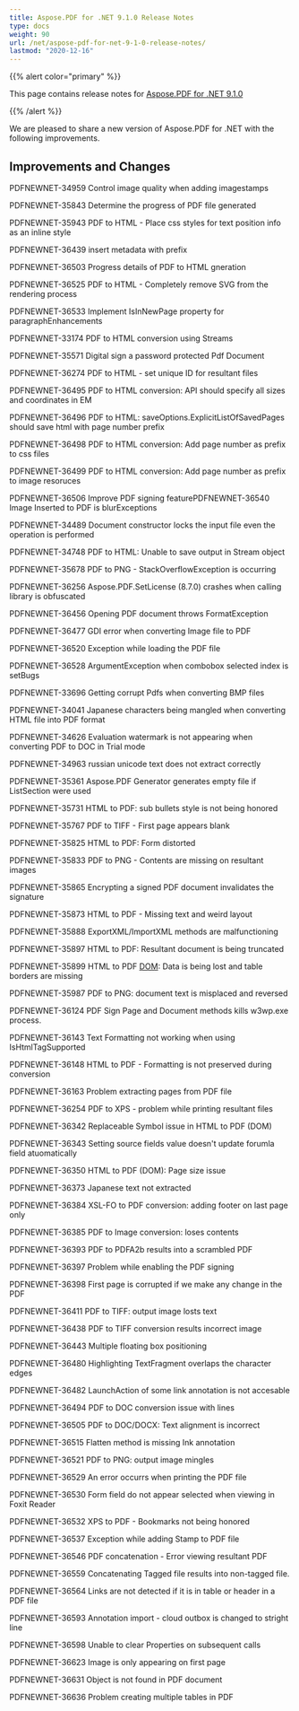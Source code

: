 ```yaml
---
title: Aspose.PDF for .NET 9.1.0 Release Notes
type: docs
weight: 90
url: /net/aspose-pdf-for-net-9-1-0-release-notes/
lastmod: "2020-12-16"
---
```


{{% alert color="primary" %}} 

This page contains release notes for [Aspose.PDF for .NET 9.1.0](http://www.aspose.com/downloads/pdf/net/new-releases/aspose.pdf-for-.net-9.1.0/)

{{% /alert %}} 

We are pleased to share a new version of Aspose.PDF for .NET with the following improvements.
## **Improvements and Changes**
PDFNEWNET-34959 Control image quality when adding imagestamps

PDFNEWNET-35843 Determine the progress of PDF file generated

PDFNEWNET-35943 PDF to HTML - Place css styles for text position info as an inline style

PDFNEWNET-36439 insert metadata with prefix

PDFNEWNET-36503 Progress details of PDF to HTML gneration

PDFNEWNET-36525 PDF to HTML - Completely remove SVG from the rendering process

PDFNEWNET-36533 Implement IsInNewPage property for paragraphEnhancements

PDFNEWNET-33174 PDF to HTML conversion using Streams

PDFNEWNET-35571 Digital sign a password protected Pdf Document

PDFNEWNET-36274 PDF to HTML - set unique ID for resultant files

PDFNEWNET-36495 PDF to HTML conversion: API should specify all sizes and coordinates in EM

PDFNEWNET-36496 PDF to HTML: saveOptions.ExplicitListOfSavedPages should save html with page number prefix

PDFNEWNET-36498 PDF to HTML conversion: Add page number as prefix to css files

PDFNEWNET-36499 PDF to HTML conversion: Add page number as prefix to image resoruces

PDFNEWNET-36506 Improve PDF signing featurePDFNEWNET-36540 Image Inserted to PDF is blurExceptions

PDFNEWNET-34489 Document constructor locks the input file even the operation is performed

PDFNEWNET-34748 PDF to HTML: Unable to save output in Stream object

PDFNEWNET-35678 PDF to PNG - StackOverflowException is occurring

PDFNEWNET-36256 Aspose.PDF.SetLicense (8.7.0) crashes when calling library is obfuscated

PDFNEWNET-36456 Opening PDF document throws FormatException

PDFNEWNET-36477 GDI error when converting Image file to PDF

PDFNEWNET-36520 Exception while loading the PDF file

PDFNEWNET-36528 ArgumentException when combobox selected index is setBugs

PDFNEWNET-33696 Getting corrupt Pdfs when converting BMP files

PDFNEWNET-34041 Japanese characters being mangled when converting HTML file into PDF format

PDFNEWNET-34626 Evaluation watermark is not appearing when converting PDF to DOC in Trial mode

PDFNEWNET-34963 russian unicode text does not extract correctly

PDFNEWNET-35361 Aspose.PDF Generator generates empty file if ListSection were used

PDFNEWNET-35731 HTML to PDF: sub bullets style is not being honored

PDFNEWNET-35767 PDF to TIFF - First page appears blank

PDFNEWNET-35825 HTML to PDF: Form distorted

PDFNEWNET-35833 PDF to PNG - Contents are missing on resultant images

PDFNEWNET-35865 Encrypting a signed PDF document invalidates the signature

PDFNEWNET-35873 HTML to PDF - Missing text and weird layout

PDFNEWNET-35888 ExportXML/ImportXML methods are malfunctioning

PDFNEWNET-35897 HTML to PDF: Resultant document is being truncated

PDFNEWNET-35899 HTML to PDF [DOM](/pages/createpage.action?spaceKey=pdfnet&title=DOM&linkCreation=true&fromPageId=7120592): Data is being lost and table borders are missing

PDFNEWNET-35987 PDF to PNG: document text is misplaced and reversed

PDFNEWNET-36124 PDF Sign Page and Document methods kills w3wp.exe process.

PDFNEWNET-36143 Text Formatting not working when using IsHtmlTagSupported

PDFNEWNET-36148 HTML to PDF - Formatting is not preserved during conversion

PDFNEWNET-36163 Problem extracting pages from PDF file

PDFNEWNET-36254 PDF to XPS - problem while printing resultant files

PDFNEWNET-36342 Replaceable Symbol issue in HTML to PDF (DOM)

PDFNEWNET-36343 Setting source fields value doesn't update forumla field atuomatically

PDFNEWNET-36350 HTML to PDF (DOM): Page size issue

PDFNEWNET-36373 Japanese text not extracted

PDFNEWNET-36384 XSL-FO to PDF conversion: adding footer on last page only

PDFNEWNET-36385 PDF to Image conversion: loses contents

PDFNEWNET-36393 PDF to PDFA2b results into a scrambled PDF

PDFNEWNET-36397 Problem while enabling the PDF signing

PDFNEWNET-36398 First page is corrupted if we make any change in the PDF

PDFNEWNET-36411 PDF to TIFF: output image losts text

PDFNEWNET-36438 PDF to TIFF conversion results incorrect image

PDFNEWNET-36443 Multiple floating box positioning

PDFNEWNET-36480 Highlighting TextFragment overlaps the character edges

PDFNEWNET-36482 LaunchAction of some link annotation is not accesable

PDFNEWNET-36494 PDF to DOC conversion issue with lines

PDFNEWNET-36505 PDF to DOC/DOCX: Text alignment is incorrect

PDFNEWNET-36515 Flatten method is missing Ink annotation

PDFNEWNET-36521 PDF to PNG: output image mingles

PDFNEWNET-36529 An error occurrs when printing the PDF file

PDFNEWNET-36530 Form field do not appear selected when viewing in Foxit Reader

PDFNEWNET-36532 XPS to PDF - Bookmarks not being honored

PDFNEWNET-36537 Exception while adding Stamp to PDF file

PDFNEWNET-36546 PDF concatenation - Error viewing resultant PDF

PDFNEWNET-36559 Concatenating Tagged file results into non-tagged file.

PDFNEWNET-36564 Links are not detected if it is in table or header in a PDF file

PDFNEWNET-36593 Annotation import - cloud outbox is changed to stright line

PDFNEWNET-36598 Unable to clear Properties on subsequent calls

PDFNEWNET-36623 Image is only appearing on first page

PDFNEWNET-36631 Object is not found in PDF document

PDFNEWNET-36636 Problem creating multiple tables in PDF

